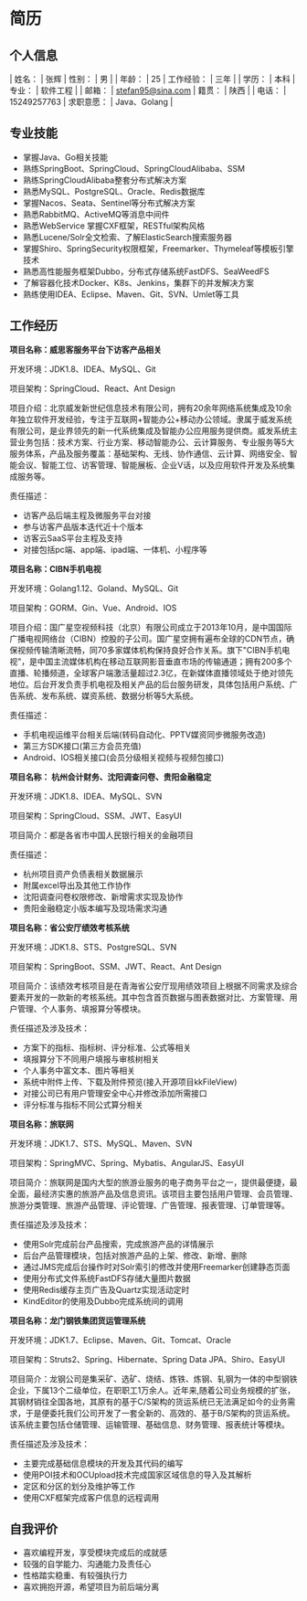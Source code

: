 # 简历

## 个人信息

| 姓名： | 张辉 | 性别： | 男 |
| 年龄： | 25 | 工作经验： | 三年 |
| 学历： | 本科 | 专业： | 软件工程 |
| 邮箱： | stefan95@sina.com | 籍贯： | 陕西 |
| 电话： | 15249257763 | 求职意愿： | Java、Golang |

## 专业技能

* 掌握Java、Go相关技能
* 熟练SpringBoot、SpringCloud、SpringCloudAlibaba、SSM
* 熟练SpringCloudAlibaba整套分布式解决方案
* 熟悉MySQL、PostgreSQL、Oracle、Redis数据库
* 掌握Nacos、Seata、Sentinel等分布式解决方案
* 熟悉RabbitMQ、ActiveMQ等消息中间件
* 熟悉WebService 掌握CXF框架，RESTful架构风格
* 熟悉Lucene/Solr全文检索、了解ElasticSearch搜索服务器
* 掌握Shiro、SpringSecurity权限框架，Freemarker、Thymeleaf等模板引擎技术
* 熟悉高性能服务框架Dubbo，分布式存储系统FastDFS、SeaWeedFS
* 了解容器化技术Docker、K8s、Jenkins，集群下的并发解决方案
* 熟练使用IDEA、Eclipse、Maven、Git、SVN、Umlet等工具

## 工作经历

**项目名称：威思客服务平台下访客产品相关**

开发环境：JDK1.8、IDEA、MySQL、Git

项目架构：SpringCloud、React、Ant Design

项目介绍：北京威发新世纪信息技术有限公司，拥有20余年网络系统集成及10余年独立软件开发经验，专注于互联网+智能办公+移动办公领域。隶属于威发系统有限公司，是业界领先的新一代系统集成及智能办公应用服务提供商。威发系统主营业务包括：技术方案、行业方案、移动智能办公、云计算服务、专业服务等5大服务体系，产品及服务覆盖：基础架构、无线、协作通信、云计算、网络安全、智能会议、智能工位、访客管理、智能展板、企业V话，以及应用软件开发及系统集成服务等。

责任描述：

- 访客产品后端主程及微服务平台对接
- 参与访客产品版本迭代近十个版本
- 访客云SaaS平台主程及支持
- 对接包括pc端、app端、ipad端、一体机、小程序等

**项目名称：CIBN手机电视**

开发环境：Golang1.12、Goland、MySQL、Git

项目架构：GORM、Gin、Vue、Android、IOS

项目介绍：国广星空视频科技（北京）有限公司成立于2013年10月，是中国国际广播电视网络台（CIBN）控股的子公司。国广星空拥有遍布全球的CDN节点，确保视频传输清晰流畅，同70多家媒体机构保持良好合作关系。旗下&quot;CIBN手机电视&quot;，是中国主流媒体机构在移动互联网影音垂直市场的传输通道；拥有200多个直播、轮播频道，全球客户端激活量超过2.3亿，在新媒体直播领域处于绝对领先地位。后台开发负责手机电视及相关产品的后台服务研发，具体包括用户系统、广告系统、发布系统、媒资系统、数据分析等5大系统。

责任描述：

- 手机电视运维平台相关后端(转码自动化、PPTV媒资同步微服务改造)
- 第三方SDK接口(第三方会员充值)
- Android、IOS相关接口(会员分级相关视频与视频包接口)

**项目名称： 杭州会计财务、沈阳调查问卷、贵阳金融稳定**

开发环境：JDK1.8、IDEA、MySQL、SVN

项目架构：SpringCloud、SSM、JWT、EasyUI

项目简介：都是各省市中国人民银行相关的金融项目

责任描述：

- 杭州项目资产负债表相关数据展示
- 附属excel导出及其他工作协作
- 沈阳调查问卷权限修改、新增需求实现及协作
- 贵阳金融稳定小版本编写及现场需求沟通

**项目名称：省公安厅绩效考核系统**

开发环境：JDK1.8、STS、PostgreSQL、SVN

项目架构：SpringBoot、SSM、JWT、React、Ant Design

项目简介：该绩效考核项目是在青海省公安厅现用绩效项目上根据不同需求及综合要素开发的一款新的考核系统。其中包含首页数据与图表数据对比、方案管理、用户管理、个人事务、填报算分等模块。

责任描述及涉及技术：

- 方案下的指标、指标树、评分标准、公式等相关
- 填报算分下不同用户填报与审核树相关
- 个人事务中富文本、图片等相关
- 系统中附件上传、下载及附件预览(接入开源项目kkFileView)
- 对接公司已有用户管理安全中心并修改添加所需接口
- 评分标准与指标不同公式算分相关

**项目名称：旅联网**

开发环境：JDK1.7、STS、MySQL、Maven、SVN

项目架构：SpringMVC、Spring、Mybatis、AngularJS、EasyUI

项目简介：旅联网是国内大型的旅游业服务的电子商务平台之一，提供最便捷，最全面，最经济实惠的旅游产品及信息资讯。该项目主要包括用户管理、会员管理、旅游分类管理、旅游产品管理、评论管理、广告管理、报表管理、订单管理等。

责任描述及涉及技术：

- 使用Solr完成前台产品搜索，完成旅游产品的详情展示
- 后台产品管理模块，包括对旅游产品的上架、修改、新增、删除
- 通过JMS完成后台操作时对Solr索引的修改并使用Freemarker创建静态页面
- 使用分布式文件系统FastDFS存储大量图片数据
- 使用Redis缓存主页广告及Quartz实现活动定时
- KindEditor的使用及Dubbo完成系统间的调用

**项目名称：龙门钢铁集团货运管理系统**

开发环境：JDK1.7、Eclipse、Maven、Git、Tomcat、Oracle

项目架构：Struts2、Spring、Hibernate、Spring Data JPA、Shiro、EasyUI

项目简介：龙钢公司是集采矿、选矿、烧结、炼铁、炼钢、轧钢为一体的中型钢铁企业，下属13个二级单位，在职职工1万余人。近年来,随着公司业务规模的扩张，其钢材销往全国各地，其原有的基于C/S架构的货运系统已无法满足如今的业务需求，于是便委托我们公司开发了一套全新的、高效的、基于B/S架构的货运系统。该系统主要包括仓储管理、运输管理、基础信息、财务管理、报表统计等模块。

责任描述及涉及技术：

- 主要完成基础信息模块的开发及其代码的编写
- 使用POI技术和OCUpload技术完成国家区域信息的导入及其解析
- 定区和分区的划分及维护等工作
- 使用CXF框架完成客户信息的远程调用

## 自我评价

- 喜欢编程开发，享受模块完成后的成就感
- 较强的自学能力、沟通能力及责任心
- 性格踏实稳重、有较强执行力
- 喜欢拥抱开源，希望项目为前后端分离
